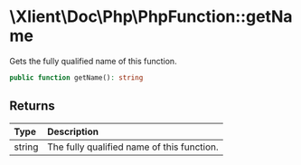 # \\Xlient\\Doc\\Php\\PhpFunction::getName

Gets the fully qualified name of this function.

```php
public function getName(): string
```

## Returns

| Type | Description |
| :--- | :--- |
| string | The fully qualified name of this function. |